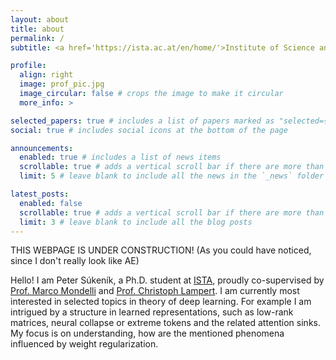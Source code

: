 ```yaml
---
layout: about
title: about
permalink: /
subtitle: <a href='https://ista.ac.at/en/home/'>Institute of Science and Technology Austria (ISTA)</a>

profile:
  align: right
  image: prof_pic.jpg
  image_circular: false # crops the image to make it circular
  more_info: >

selected_papers: true # includes a list of papers marked as "selected={true}"
social: true # includes social icons at the bottom of the page

announcements:
  enabled: true # includes a list of news items
  scrollable: true # adds a vertical scroll bar if there are more than 3 news items
  limit: 5 # leave blank to include all the news in the `_news` folder

latest_posts:
  enabled: false
  scrollable: true # adds a vertical scroll bar if there are more than 3 new posts items
  limit: 3 # leave blank to include all the blog posts
---
```


THIS WEBPAGE IS UNDER CONSTRUCTION! (As you could have noticed, since I don't really look like AE)

Hello! I am Peter Súkeník, a Ph.D. student at [ISTA](https://ista.ac.at/en/home/), proudly co-supervised by [Prof. Marco Mondelli](http://marcomondelli.com/) and [Prof. Christoph Lampert](https://cvml.ista.ac.at/).
I am currently most interested in selected topics in theory of deep learning. For example I am intrigued by a structure in learned representations, such as low-rank matrices, neural collapse or extreme tokens and the related attention sinks. 
My focus is on understanding, how are the mentioned phenomena influenced by weight regularization. 

